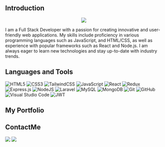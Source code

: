 <!-- ![Alt Text](./gif/Coding....gif) -->

## Introduction

<p align="center">
<p align="center">
<img src="https://readme-typing-svg.demolab.com/?font=&pause=1000&color=F7F7F7&random=false&width=435&lines=Hi!+My+name+is+Mouad+EDDABICH+%F0%9F%91%8B;I%27m+a+Full+Stack+Developer+%F0%9F%92%BB" /></a>
</p>
</p>
I am a Full Stack Developer with a passion for creating innovative and user-friendly web applications. My skills include proficiency in various programming languages such as JavaScript, and HTML/CSS, as well as experience with popular frameworks such as React and Node.js. I am always eager to learn new technologies and stay up-to-date with industry trends.




## Languages and Tools

![HTML5](https://img.shields.io/badge/html5-%23E34F26.svg?style=for-the-badge&logo=html5&logoColor=white)
![CSS3](https://img.shields.io/badge/css3-%231572B6.svg?style=for-the-badge&logo=css3&logoColor=white)
![TailwindCSS](https://img.shields.io/badge/tailwindcss-%2338B2AC.svg?style=for-the-badge&logo=tailwind-css&logoColor=white)
![JavaScript](https://img.shields.io/badge/javascript-%23323330.svg?style=for-the-badge&logo=javascript&logoColor=%23F7DF1E)
![React](https://img.shields.io/badge/react-%2320232a.svg?style=for-the-badge&logo=react&logoColor=%2361DAFB)
![Redux](https://img.shields.io/badge/redux-%23593d88.svg?style=for-the-badge&logo=redux&logoColor=white)
![Express.js](https://img.shields.io/badge/express.js-%23404d59.svg?style=for-the-badge&logo=express&logoColor=%2361DAFB)
![NodeJS](https://img.shields.io/badge/node.js-6DA55F?style=for-the-badge&logo=node.js&logoColor=white)
![Laravel](https://img.shields.io/badge/laravel-EF4131?style=for-the-badge&logo=laravel&logoColor=white)
![MySQL](https://img.shields.io/badge/mysql-%2300f.svg?style=for-the-badge&logo=mysql&logoColor=white)
![MongoDB](https://img.shields.io/badge/MongoDB-%234ea94b.svg?style=for-the-badge&logo=mongodb&logoColor=white)
![Git](https://img.shields.io/badge/git-%23F05033.svg?style=for-the-badge&logo=git&logoColor=white)
![GitHub](https://img.shields.io/badge/github-%23121011.svg?style=for-the-badge&logo=github&logoColor=white)
![Visual Studio Code](https://img.shields.io/badge/Visual%20Studio%20Code-0078d7.svg?style=for-the-badge&logo=visual-studio-code&logoColor=white)
![JWT](https://img.shields.io/badge/JWT-black?style=for-the-badge&logo=JSON%20web%20tokens)




## My Portfolio

<!--[<img src="https://img.shields.io/badge/Portfolio-%23000000.svg?style=for-the-badge&logo=dependabot"/>](https://anasszarioh.onrender.com/) -->




## ContactMe

<!--[<img src="https://img.shields.io/badge/LinkedIn-blue?style=for-the-badge&logo=linkedin&logoColor=white"/>](https://www.linkedin.com/in/raul-jimenez-778b2a196/) -->
[<img src="https://img.shields.io/badge/github-brown?style=for-the-badge&logo=github&logoColor=white"/>](https://github.com/Mouad-Edd)
[<img src="https://img.shields.io/badge/Gmail-red?style=for-the-badge&logo=gmail&logoColor=white"/>](mailto:mouad4212@gmail.com)

